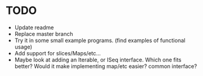 # TODO

* Update readme
* Replace master branch
* Try it in some small example programs. (find examples of functional usage)
* Add support for slices/Maps/etc...
* Maybe look at adding an Iterable, or ISeq interface. Which one fits better? Would it make implementing map/etc easier? common interface?
